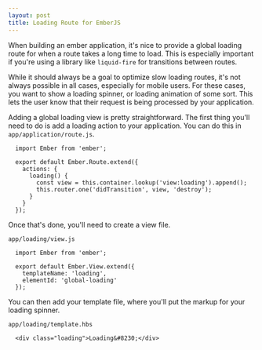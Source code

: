 ```yaml
---
layout: post
title: Loading Route for EmberJS
---
```

When building an ember application, it's nice to provide a global loading route
for when a route takes a long time to load. This is especially important if
you're using a library like `liquid-fire` for transitions between routes.

While it should always be a goal to optimize slow loading routes, it's not
always possible in all cases, especially for mobile users. For these cases, you
want to show a loading spinner, or loading animation of some sort. This lets
the user know that their request is being processed by your application.

Adding a global loading view is pretty straightforward. The first thing you'll
need to do is add a loading action to your application. You can do this in
`app/application/route.js`.

~~~
  import Ember from 'ember';

  export default Ember.Route.extend({
    actions: {
      loading() {
        const view = this.container.lookup('view:loading').append();
        this.router.one('didTransition', view, 'destroy');
      }
    }
  });
~~~

Once that's done, you'll need to create a view file.

`app/loading/view.js`

~~~
  import Ember from 'ember';

  export default Ember.View.extend({
    templateName: 'loading',
    elementId: 'global-loading'
  });
~~~

You can then add your template file, where you'll put the markup for your
loading spinner.

`app/loading/template.hbs`

~~~
  <div class="loading">Loading&#8230;</div>
~~~
